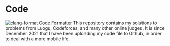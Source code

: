 # Code
[![clang-format Code Formatter](https://github.com/xinchengo/code/actions/workflows/formatter.yml/badge.svg)](https://github.com/xinchengo/code/actions/workflows/formatter.yml)
This repository contains my solutions to problems from Luogu, Codeforces, and many other online judges. It is since December 2021 that I have been uploading my code file to Github, in order to deal with a more mobile life. 
